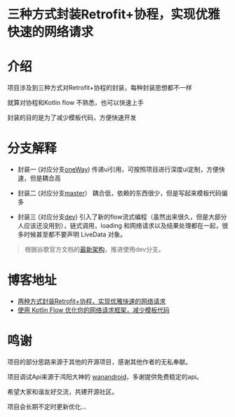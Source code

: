 # 三种方式封装Retrofit+协程，实现优雅快速的网络请求

# 介绍
项目涉及到三种方式对Retrofit+协程的封装，每种封装思想都不一样

就算对协程和Kotlin flow 不熟悉，也可以快速上手

封装的目的是为了减少模板代码，方便快速开发


# 分支解释

- 封装一 (对应分支[oneWay](https://github.com/ldlywt/FastJetpack/tree/oneWay)) 传递ui引用，可按照项目进行深度ui定制，方便快速，但是耦合高

- 封装二 (对应分支[master](https://github.com/ldlywt/FastJetpack/tree/master)） 耦合低，依赖的东西很少，但是写起来模板代码偏多

- 封装三 (对应分支[dev](https://github.com/ldlywt/FastJetpack/tree/dev)) 引入了新的flow流式编程（虽然出来很久，但是大部分人应该还没用到），链式调用，loading 和网络请求以及结果处理都在一起，很多时候甚至都不要声明 LiveData 对象。


> 根据谷歌官方文档的[最新架构](https://developer.android.com/jetpack/guide)，推进使用dev分支。

# 博客地址

- [两种方式封装Retrofit+协程，实现优雅快速的网络请求](https://juejin.cn/post/6993294489125126151) 
- [使用 Kotlin Flow 优化你的网络请求框架，减少模板代码](https://juejin.cn/post/7022823222928211975)

# 鸣谢
项目的部分思路来源于其他的开源项目，感谢其他作者的无私奉献。

项目调试Api来源于鸿阳大神的 [wanandroid](https://wanandroid.com/)，多谢提供免费稳定的api。

希望大家和谐友好交流，共建开源社区。

项目会长期不定时更新优化...


